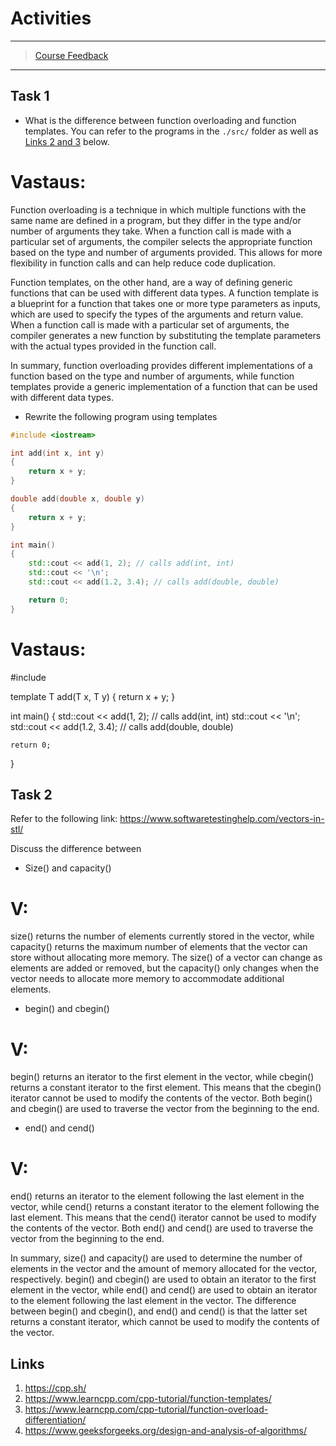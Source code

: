 # Activities

---

> [Course Feedback](https://ojp.metropolia.fi/lomakkeet/1/lomake.html?code=VFQwMEZFMzktMzAwMQ==)

---

## Task 1

- What is the difference between function overloading and function templates. You can refer to the programs in the `./src/` folder as well as [Links 2 and 3](#links) below.

# Vastaus:
Function overloading is a technique in which multiple functions with the same name are defined in a program, but they differ in the type and/or number of arguments they take. When a function call is made with a particular set of arguments, the compiler selects the appropriate function based on the type and number of arguments provided. This allows for more flexibility in function calls and can help reduce code duplication.

Function templates, on the other hand, are a way of defining generic functions that can be used with different data types. A function template is a blueprint for a function that takes one or more type parameters as inputs, which are used to specify the types of the arguments and return value. When a function call is made with a particular set of arguments, the compiler generates a new function by substituting the template parameters with the actual types provided in the function call.

In summary, function overloading provides different implementations of a function based on the type and number of arguments, while function templates provide a generic implementation of a function that can be used with different data types.

- Rewrite the following program using templates

```cpp
#include <iostream>

int add(int x, int y)
{
    return x + y;
}

double add(double x, double y)
{
    return x + y;
}

int main()
{
    std::cout << add(1, 2); // calls add(int, int)
    std::cout << '\n';
    std::cout << add(1.2, 3.4); // calls add(double, double)

    return 0;
}
```
# Vastaus:
#include <iostream>

template <typename T>
T add(T x, T y)
{
    return x + y;
}

int main()
{
    std::cout << add(1, 2); // calls add<int>(int, int)
    std::cout << '\n';
    std::cout << add(1.2, 3.4); // calls add<double>(double, double)

    return 0;
}

## Task 2

Refer to the following link:
https://www.softwaretestinghelp.com/vectors-in-stl/

Discuss the difference between

- Size() and capacity()
 # V:
 size() returns the number of elements currently stored in the vector, while capacity() returns the maximum number of elements that the vector can store without allocating more memory. The size() of a vector can change as elements are added or removed, but the capacity() only changes when the vector needs to allocate more memory to accommodate additional elements.

- begin() and cbegin()
# V:
begin() returns an iterator to the first element in the vector, while cbegin() returns a constant iterator to the first element. This means that the cbegin() iterator cannot be used to modify the contents of the vector. Both begin() and cbegin() are used to traverse the vector from the beginning to the end.

- end() and cend()
# V:
end() returns an iterator to the element following the last element in the vector, while cend() returns a constant iterator to the element following the last element. This means that the cend() iterator cannot be used to modify the contents of the vector. Both end() and cend() are used to traverse the vector from the beginning to the end.

In summary, size() and capacity() are used to determine the number of elements in the vector and the amount of memory allocated for the vector, respectively. begin() and cbegin() are used to obtain an iterator to the first element in the vector, while end() and cend() are used to obtain an iterator to the element following the last element in the vector. The difference between begin() and cbegin(), and end() and cend() is that the latter set returns a constant iterator, which cannot be used to modify the contents of the vector.

## Links

1. https://cpp.sh/
2. https://www.learncpp.com/cpp-tutorial/function-templates/
3. https://www.learncpp.com/cpp-tutorial/function-overload-differentiation/
4. https://www.geeksforgeeks.org/design-and-analysis-of-algorithms/
